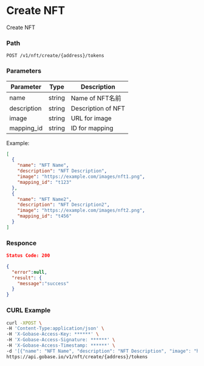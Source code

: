 # Create NFT

Create NFT

### Path
```
POST /v1/nft/create/{address}/tokens
```

### Parameters

|  Parameter   |  Type            | Description         |
| ------------ | ---------------- | ------------------- |
|  name        |  string          | Name of NFT名前      |
|  description |  string          | Description of NFT  |
|  image       |  string          | URL for image       |
|  mapping_id  |  string          | ID for mapping      |

Example:
```json
[
  {
    "name": "NFT Name",
    "description": "NFT Description",
    "image": "https://example.com/images/nft1.png",
    "mapping_id": "t123"
  },
  {
    "name": "NFT Name2",
    "description": "NFT Description2",
    "image": "https://example.com/images/nft2.png",
    "mapping_id": "t456"
  }
]
```

### Responce
```json
Status Code: 200

{
  "error":null,
  "result": {
    "message":"success"
  }
}
```

### CURL Example
```bash
curl -XPOST \
-H 'Content-Type:application/json' \
-H 'X-Gobase-Access-Key: ******' \
-H 'X-Gobase-Access-Signature: ******' \
-H 'X-Gobase-Access-Timestamp: ******' \
-d '[{"name": "NFT Name", "description": "NFT Description", "image": "https://example.com/images/nft1.png"}]' \
https://api.gobase.io/v1/nft/create/{address}/tokens
```
